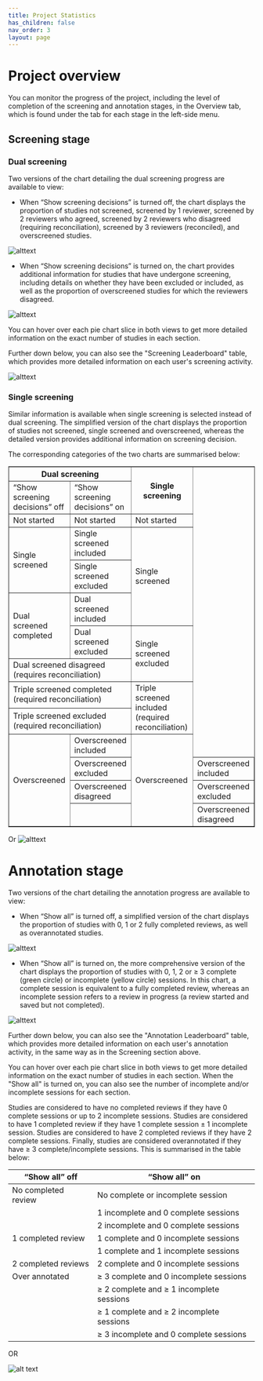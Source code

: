```yaml
---
title: Project Statistics
has_children: false
nav_order: 3
layout: page
---
```



# Project overview 

You can monitor the progress of the project, including the level of completion of the screening and annotation stages, in the Overview tab, which is found under the tab for each stage in the left-side menu.  

## Screening stage 

### Dual screening 

Two versions of the chart detailing the dual screening progress are available to view: 

- When “Show screening decisions” is turned off, the chart displays the proportion of studies not screened, screened by 1 reviewer, screened by 2 reviewers who agreed, screened by 2 reviewers who disagreed (requiring reconciliation), screened by 3 reviewers (reconciled), and overscreened studies.  


![alttext](figs/Fig_Project-Stats_Screening_CSI.png)


- When “Show screening decisions” is turned on, the chart provides additional information for studies that have undergone screening, including details on whether they have been excluded or included, as well as the proportion of overscreened studies for which the reviewers disagreed. 


![alttext](figs/Fig_Project-Stats_Screening2_CSI.png)


You can hover over each pie chart slice in both views to get more detailed information on the exact number of studies in each section.


Further down below, you can also see the "Screening Leaderboard" table, which provides more detailed information on each user's screening activity.


![alttext](figs/Fig_Project-Stats_Screening3_CSI.png)


### Single screening 

Similar information is available when single screening is selected instead of dual screening. The simplified version of the chart displays the proportion of studies not screened, single screened and overscreened, whereas the detailed version provides additional information on screening decision. 

The corresponding categories of the two charts are summarised below: 

<table border="1" cellspacing="0" cellpadding="5">
  <tr>
    <th colspan="2">Dual screening</th>
    <th rowspan="2">Single screening</th>
  </tr>
  <tr>
    <td>“Show screening decisions” off</td>
    <td>“Show screening decisions” on</td>
  </tr>
  <tr>
    <td>Not started</td>
    <td>Not started</td>
    <td>Not started</td>
  </tr>
  <tr>
    <td rowspan="2">Single screened</td>
    <td>Single screened included</td>
    <td rowspan="3">Single screened</td>
  </tr>
  <tr>
    <td>Single screened excluded</td>
  </tr>
  <tr>
    <td rowspan="2">Dual screened completed</td>
    <td>Dual screened included</td>
  </tr>
  <tr>
    <td>Dual screened excluded</td>
    <td rowspan="2">Single screened excluded</td>
  </tr>
  <tr>
    <td colspan="2">Dual screened disagreed (requires reconciliation)</td>
  </tr>
  <tr>
    <td colspan="2">Triple screened completed (required reconciliation)</td>
    <td rowspan="2">Triple screened included (required reconciliation)</td>
  </tr>
  <tr>
    <td colspan="2">Triple screened excluded (required reconciliation)</td>
  </tr>
  <tr>
    <td rowspan="4">Overscreened</td>
    <td>Overscreened included</td>
    <td rowspan="4">Overscreened</td>
  </tr>
  <tr>
    <td>Overscreened excluded</td>
    <td>Overscreened included</td>
  </tr>
  <tr>
    <td>Overscreened disagreed</td>
    <td>Overscreened excluded</td>
  </tr>
  <tr>
    <td></td>
    <td>Overscreened disagreed</td>
  </tr>
</table>

Or
![alttext](figs/Fig_table1_stats-userguide_CSI.png)

# Annotation stage 

Two versions of the chart detailing the annotation progress are available to view:  

- When “Show all” is turned off, a simplified version of the chart displays the proportion of studies with 0, 1 or 2 fully completed reviews, as well as overannotated studies.  


![alttext](figs/Fig_Project-Stats_Annotation_CSI.png)


- When “Show all” is turned on, the more comprehensive version of the chart displays the proportion of studies with 0, 1, 2 or ≥ 3 complete (green circle) or incomplete (yellow circle) sessions. In this chart, a complete session is equivalent to a fully completed review, whereas an incomplete session refers to a review in progress (a review started and saved but not completed).  

 
 ![alttext](figs/Fig_Project-Stats_Annotation2_CSI.png)


Further down below, you can also see the "Annotation Leaderboard" table, which provides more detailed information on each user's annotation activity, in the same way as in the Screening section above.

You can hover over each pie chart slice in both views to get more detailed information on the exact number of studies in each section. When the "Show all" is turned on, you can also see the number of incomplete and/or incomplete sessions for each section.

Studies are considered to have no completed reviews if they have 0 complete sessions or up to 2 incomplete sessions. Studies are considered to have 1 completed review if they have 1 complete session ± 1 incomplete session. Studies are considered to have 2 completed reviews if they have 2 complete sessions. Finally, studies are considered overannotated if they have ≥ 3 complete/incomplete sessions. This is summarised in the table below:  


| “Show all” off         | “Show all” on                                      |
|------------------------|---------------------------------------------------|
| No completed review   | No complete or incomplete session                 |
|                        | 1 incomplete and 0 complete sessions              |
|                        | 2 incomplete and 0 complete sessions              |
| 1 completed review    | 1 complete and 0 incomplete sessions              |
|                        | 1 complete and 1 incomplete sessions              |
| 2 completed reviews   | 2 complete and 0 incomplete sessions              |
| Over annotated        | ≥ 3 complete and 0 incomplete sessions            |
|                        | ≥ 2 complete and ≥ 1 incomplete sessions          |
|                        | ≥ 1 complete and ≥ 2 incomplete sessions          |
|                        | ≥ 3 incomplete and 0 complete sessions            |


OR

![alt text](Fig_table2_stats-userguide_CSI.png)
